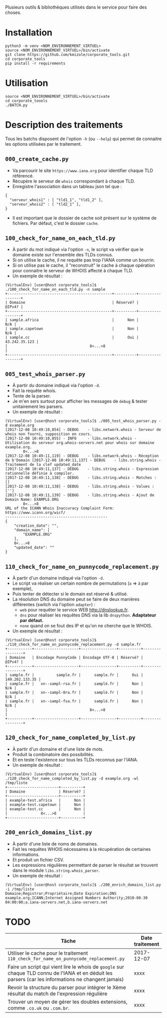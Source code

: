 Plusieurs outils & bibliothèques utilisés dans le service pour faire des choses.

# Installation
```
python3 -m venv <NOM_ENVIRONNEMENT_VIRTUEL>
source <NOM_ENVIRONNEMENT_VIRTUEL>/bin/activate
git clone https://github.com/kmizole/corporate_tools.git
cd corporate_tools
pip install -r requirements
```

# Utilisation
```
source <NOM_ENVIRONNEMENT_VIRTUEL>/bin/activate
cd corporate_toools
./BATCH.py
```

# Description des traitements
Tous les batchs disposent de l'option `-h` (ou `--help`) qui permet de connaitre les options utilisées par le traitement.

## `000_create_cache.py`
  * Va parcourir le site `https://www.iana.org` pour identifier chaque TLD référencé. 
  * Récupère le serveur de `whois` correspondant à  chaque TLD.
  * Enregistre l'association dans un tableau json tel que : 

```
{ 
  "serveur_whois1" : [ "tld1_1", "tld1_2" ],
  "serveur_whois2" : [ "tld2_1" ],
}
```
  * Il est important que le dossier de cache soit présent sur le système de fichiers. Par défaut, c'est le dossier `cache`.

## `100_check_for_name_on_each_tld.py`
  * À partir du mot indiqué via l'option `-n`, le script va vérifier que le domaine existe sur l'ensemble des TLDs connus.
  * Si on utilise le cache, il ne requête pas trop l'IANA comme un bourrin.
  * Si on utilise pas le cache, il "reconstruit" le cache à chaque opération pour connaitre le serveur de WHOIS affecté à chaque TLD.
  * Un exemple de résultat : 

```
(VirtualEnv) [user@host corporate_tools]$ ./100_check_for_name_on_each_tld.py -n sample
+-----------------------------------------------+----------+-----------------+
| Domaine                                       | Réservé? |          @IPv4? |
+-----------------------------------------------+----------+-----------------+
| sample.africa                                 |      Non |             N/A |
| sample.capetown                               |      Non |             N/A |
| sample.cc                                     |      Oui |   43.242.35.123 |
|                                     8<...>8                                |
+-----------------------------------------------+----------+-----------------+
```

## `005_test_whois_parser.py`
  * À partir du domaine indiqué via l'option `-d`.
  * Fait la requête whois.
  * Tente de la parser.
  * Je m'en sers surtout pour afficher les messages de `debug` & tester unitairement les parsers.
  * Un exemple de résultat : 

```
(VirtualEnv) [user@host corporate_tools]$ ./005_test_whois_parser.py -d example.org
[2017-12-08 10:49:10,854] - DEBUG    - libs.network.whois - Serveur de whois non fourni, supposition en cours.
[2017-12-08 10:49:10,855] - INFO     - libs.network.whois - Utilisation du serveur org.whois-servers.net pour whois sur domaine example.org.
        8<...>8
[2017-12-08 10:49:11,119] - DEBUG    - libs.network.whois - Réception de b'Domain [2017-12-08 10:49:11,137] - DEBUG    - libs.string.whois - Traitement de la clef updated_date
[2017-12-08 10:49:11,137] - DEBUG    - libs.string.whois - Expression rationnelle définie à compiler.
[2017-12-08 10:49:11,138] - DEBUG    - libs.string.whois - Matches : []
[2017-12-08 10:49:11,138] - DEBUG    - libs.string.whois - Values : ['']
[2017-12-08 10:49:11,139] - DEBUG    - libs.string.whois - Ajout de 
Domain Name: EXAMPLE.ORG
        8<...>8
URL of the ICANN Whois Inaccuracy Complaint Form: https://www.icann.org/wicf/
----------------------------------------------
{
    "creation_date": "",
    "domain_name": [
        "EXAMPLE.ORG"
    ],
    8<...>8
    "updated_date": ""
}
```

## `110_check_for_name_on_punnycode_replacement.py`
  * À partir d'un domaine indiqué via l'option `-d`.
  * Le script va réaliser un certain nombre de permutations (`a` => `â` par exemple), 
  * Puis tenter de détecter si le domain est réservé & utilisé.
  * La résolution DNS du domaine peut se faire de deux manières différentes (switch via l'option `adapter`) : 
    * `web` pour requêter le service WEB http://dnslookup.fr.
    * `dns` pour réaliser les requêtes DNS via la lib `dnspython`. **Adaptateur par défaut.**
    * `none` quand on se fout des IP et qu'on ne cherche que le WHOIS.
  * Un exemple de résultat : 

```
(VirtualEnv) [user@host corporate_tools]$ ./110_check_for_name_on_punnycode_replacement.py -d sample.fr   
+-----------+--------------------+----------------+----------+----------------+
| Domaine   | Encodage PunnyCode | Encodage UTF-8 | Réservé? |         @IPv4? |
+-----------+--------------------+----------------+----------+----------------+
| sample.fr |          sample.fr |      sample.fr |      Oui | 149.202.133.35 |
| sample.fr |   xn--sampl-rsa.fr |      samplë.fr |      Non |            N/A |
| sample.fr |   xn--sampl-8ra.fr |      samplè.fr |      Non |            N/A |
| sample.fr |   xn--sampl-fsa.fr |      samplé.fr |      Non |            N/A |
|                                     8<...>8                                 |
+-----------+--------------------+----------------+----------+----------------+
```

## `120_check_for_name_completed_by_list.py`
  * À partir d'un domaine et d'une liste de mots.
  * Produit la combinatoire des possibilités.
  * Et en teste l'existence sur tous les TLDs reconnus par l'IANA.
  * Un exemple de résultat : 

```
(VirtualEnv) [user@host corporate_tools]$ ./120_check_for_name_completed_by_list.py -d example.org -wl /tmp/liste
+-----------------------+----------+
| Domaine               | Réservé? |
+-----------------------+----------+
| example-test.africa   |      Non |
| example-test.capetown |      Non |
| example-test.cc       |      Non |
|               8<...>8            |
+-----------------------+----------+
```

## `200_enrich_domains_list.py`
  * À partir d'une liste de noms de domaines.
  * Fait les requêtes WHOIS nécessaires à la récupération de certaines informations.
  * Et produit un fichier CSV.
  * Les expressions régulières permettant de parser le résultat se trouvent dans le module `libs.string.whois_parser`.
  * Un exemple de résultat : 

```
(VirtualEnv) [user@host corporate_tools]$ ./200_enrich_domains_list.py -i /tmp/liste 
Domaine;Registrar;Propriétaire;Date Expiration;DNS
example.org;ICANN;Internet Assigned Numbers Authority;2010-08-30 04:00:00;a.iana-servers.net,b.iana-servers.net
```

# TODO 

| Tâche | Date traitement | 
|-------|-----------------|
| Utiliser le cache pour le traitement `110_check_for_name_on_punnycode_replacement.py` | 2017-12-07 |
| Faire un script qui vient lire le whois de `google` sur chaque TLD connu de l'IANA et en déduit les parsers (car les informations ne changent jamais) | xxxx |
| Revoir la structure du parser pour intégrer le Xème résultat du match de l'expression régulière | xxxx |
| Trouver un moyen de gérer les doubles extensions, comme `.co.uk` ou `.com.br`. | xxxx |
